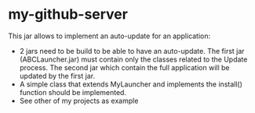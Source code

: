 # my-github-server

This jar allows to implement an auto-update for an application:

- 2 jars need to be build to be able to have an auto-update. The first jar (ABCLauncher.jar) must contain only the
  classes related to the Update process. The second jar which contain the full application will be updated by the first
  jar.
- A simple class that extends MyLauncher and implements the install() function should be implemented.
- See other of my projects as example